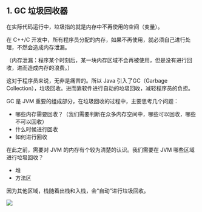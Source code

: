 ## 1. GC 垃圾回收器

在实际代码运行中，垃圾指的就是内存中不再使用的空间（变量）。

在 C++/C 开发中，所有程序员分配的内存，如果不再使用，就必须自己进行处理，不然会造成内存泄漏。

（内存泄漏：程序某个时刻后，某一块内存区域不会再被使用，但是没有进行回收，进而造成内存的浪费。）

这对于程序员来说，无非是痛苦的。所以 Java 引入了GC（Garbage Collection），垃圾回收。进而靠软件进行自动的垃圾回收，减轻程序员的负担。

GC 是 JVM 重要的组成部分，在垃圾回收的过程中，主要思考几个问题：

* 哪些内存需要回收？（我们需要判断在众多内存空间中，哪些可以回收，哪些不可以回收）
* 什么时候进行回收
* 如何进行回收

在此之前，需要对 JVM 的内存有个较为清楚的认识。我们需要在 JVM 哪些区域进行垃圾回收？

* 堆
* 方法区

因为其他区域，栈随着出栈和入栈，会“自动”进行垃圾回收。

[![](https://pic.imgdb.cn/item/5eee240014195aa594516e98)](https://pic.imgdb.cn/item/5eee240014195aa594516e98.png)

